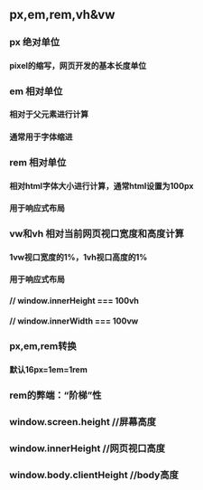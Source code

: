 ## px,em,rem,vh&vw

### px 绝对单位
#### pixel的缩写，网页开发的基本长度单位

### em 相对单位
#### 相对于父元素进行计算
#### 通常用于字体缩进

### rem 相对单位
#### 相对html字体大小进行计算，通常html设置为100px
#### 用于响应式布局

### vw和vh 相对当前网页视口宽度和高度计算
#### 1vw视口宽度的1%，1vh视口高度的1%
#### 用于响应式布局
#### // window.innerHeight === 100vh
#### // window.innerWidth === 100vw

### px,em,rem转换
#### 默认16px=1em=1rem

### rem的弊端：“阶梯”性
### window.screen.height //屏幕高度
### window.innerHeight //网页视口高度
### window.body.clientHeight //body高度